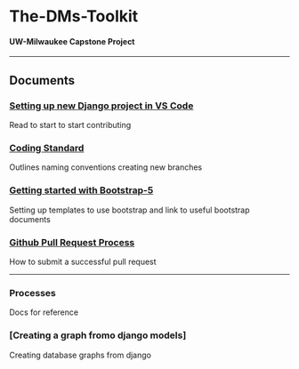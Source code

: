 # The-DMs-Toolkit
#### UW-Milwaukee Capstone Project

---

## Documents
### [Setting up new Django project in VS Code](https://hackmd.io/Gyx05mb1QByIXcaZWXo6Tw) 
Read to start to start contributing

### [Coding Standard](https://hackmd.io/@le-angle/S1LvuuxJj)
Outlines naming conventions creating new branches

### [Getting started with Bootstrap-5](https://hackmd.io/@le-angle/Skd2Zdeys)
Setting up templates to use bootstrap and link to useful bootstrap documents
### [Github Pull Request Process](https://hackmd.io/@le-angle/Skp9fH7KF)
How to submit a successful pull request


---

### Processes
Docs for reference

### [Creating a graph fromo django models]
Creating database graphs from django


